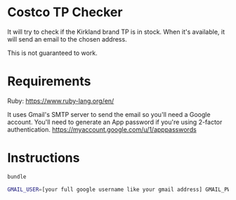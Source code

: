 # Costco TP Checker
It will try to check if the Kirkland brand TP is in stock. When it's available, it will send an email to the chosen address.

This is not guaranteed to work.

# Requirements
Ruby: https://www.ruby-lang.org/en/

It uses Gmail's SMTP server to send the email so you'll need a Google account. You'll need to generate an App password if you're using 2-factor authentication. https://myaccount.google.com/u/1/apppasswords

# Instructions

```sh
bundle

GMAIL_USER=[your full google username like your gmail address] GMAIL_PW=[app password] TO_EMAIL=[your email] be ruby tp.rb
```
